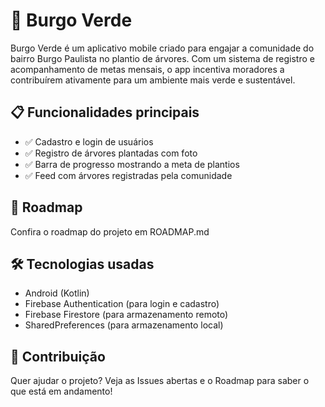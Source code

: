 # 🌱 Burgo Verde

Burgo Verde é um aplicativo mobile criado para engajar a comunidade do bairro Burgo Paulista no plantio de árvores. Com um sistema de registro e acompanhamento de metas mensais, o app incentiva moradores a contribuírem ativamente para um ambiente mais verde e sustentável.

## 📋 Funcionalidades principais
- ✅ Cadastro e login de usuários
- ✅ Registro de árvores plantadas com foto
- ✅ Barra de progresso mostrando a meta de plantios
- ✅ Feed com árvores registradas pela comunidade

## 📅 Roadmap
Confira o roadmap do projeto em ROADMAP.md

## 🛠️ Tecnologias usadas
- Android (Kotlin)
- Firebase Authentication (para login e cadastro)
- Firebase Firestore (para armazenamento remoto)
- SharedPreferences (para armazenamento local)

## 🚀 Contribuição
Quer ajudar o projeto? Veja as Issues abertas e o Roadmap para saber o que está em andamento!